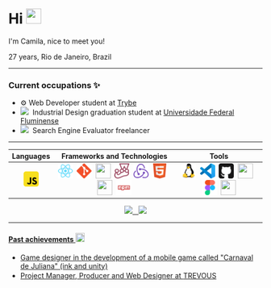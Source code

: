 
# Hi <img src="https://raw.githubusercontent.com/MartinHeinz/MartinHeinz/master/wave.gif" width="30px" height="30px">
<p font-size="16px">I'm Camila, nice to meet you!</p>
<p font-size="10px">27 years, Rio de Janeiro, Brazil</p>

<hr>

### Current occupations ✨
  <ul>
    <li>⚙ Web Developer student at <a href="https://www.betrybe.com/">Trybe</a></li>
    <li><img width="18px" src="https://github.com/camilarutt/camilarutt/assets/99209763/a7cec954-e23a-49c5-98d6-4032c20120ad" />&nbsp;
Industrial Design graduation student at <a href="https://www.uff.br/?q=curso/desenho-industrial/1145026/bacharelado/niteroi">Universidade Federal Fluminense</a></li>
    <li><img width="18px" src="https://cdn-icons-png.flaticon.com/512/190/190795.png" /> &nbsp;Search Engine Evaluator freelancer</li>
    </ul>
<div align="center">

<hr>

| Languages  | Frameworks and Technologies | Tools |        
|---|---|---|
|<div id='lojc' align="center"><img src="https://github.com/MateusHoffman/MateusHoffman/blob/main/img/JavaScript.svg" width="30" height="30"/></div>|<div id='lojc' align="center"><img src="https://github.com/devicons/devicon/blob/1119b9f84c0290e0f0b38982099a2bd027a48bf1/icons/react/react-original.svg" width="30" height="30"/>&nbsp;&nbsp;<img src="https://github.com/devicons/devicon/blob/master/icons/git/git-original.svg" width="30" height="30"/>&nbsp;&nbsp;<img src="https://testing-library.com/img/octopus-128x128.png" width="30" height="30"/>&nbsp;&nbsp;<img src="https://github.com/devicons/devicon/blob/master/icons/jest/jest-plain.svg" width="30" height="30"/>&nbsp;&nbsp;<img src="https://github.com/devicons/devicon/blob/1119b9f84c0290e0f0b38982099a2bd027a48bf1/icons/redux/redux-original.svg" width="30" height="30"/>&nbsp;&nbsp;<img src="https://github.com/MateusHoffman/MateusHoffman/blob/main/img/HTML.svg" width="30" height="30"/>&nbsp;&nbsp;<img src="https://cdn.jsdelivr.net/gh/devicons/devicon/icons/css3/css3-original.svg" width="30" height="30"/>&nbsp;&nbsp;<img src="https://github.com/MateusHoffman/MateusHoffman/blob/main/img/NPM.svg" width="30" height="30"/></div>|<div id='lojc' align="center"><img src="https://github.com/devicons/devicon/blob/master/icons/linux/linux-original.svg" width="30" height="30"/>&nbsp;&nbsp;<img src="https://github.com/devicons/devicon/blob/master/icons/vscode/vscode-original.svg" width="30" height="30"/>&nbsp;&nbsp;<img src="https://github.com/MateusHoffman/MateusHoffman/blob/main/img/GitHub.svg" width="30" height="30" background-color="white"/>&nbsp;&nbsp;<img src="https://img.icons8.com/color/344/bash.png" width="30" height="30" background-color="white"/>&nbsp;&nbsp;<img src="https://github.com/devicons/devicon/blob/master/icons/figma/figma-original.svg" width="30" height="30"/>&nbsp;&nbsp;<img src="https://cdn.jsdelivr.net/gh/devicons/devicon/icons/slack/slack-original.svg" width="30" height="30"/>

<div>
<a href="https://github.com/camilarutt">
<img height="140em" src="https://github-readme-stats.vercel.app/api/top-langs/?username=camilarutt&layout=compact&langs_count=7&theme=dracula"/>&nbsp;&nbsp;
<img height="140em" src="https://github-readme-stats.vercel.app/api?username=camilarutt&show_icons=true&theme=dracula&include_all_commits=true&count_private=true"/>
</div>
</div>

<hr>

#### Past achievements <img src="https://cdn-icons-png.flaticon.com/512/1804/1804395.png" height="18px" width="18px"/>
<div>
<ul>
  <li>Game designer in the development of a mobile game called "Carnaval de Juliana" (ink and unity)</li>
  <li>Project Manager, Producer and Web Designer at <a href="https://trevo.us">TREVOUS</a> &nbsp;<img src="https://encrypted-tbn0.gstatic.com/images?q=tbn:ANd9GcQ6CqyJVo1JLwV0b4ePrkLjU2kgs-6pWl-thbHgmFK6nA&s" width="16px" height="16px"/></li>
</ul>
</div>
